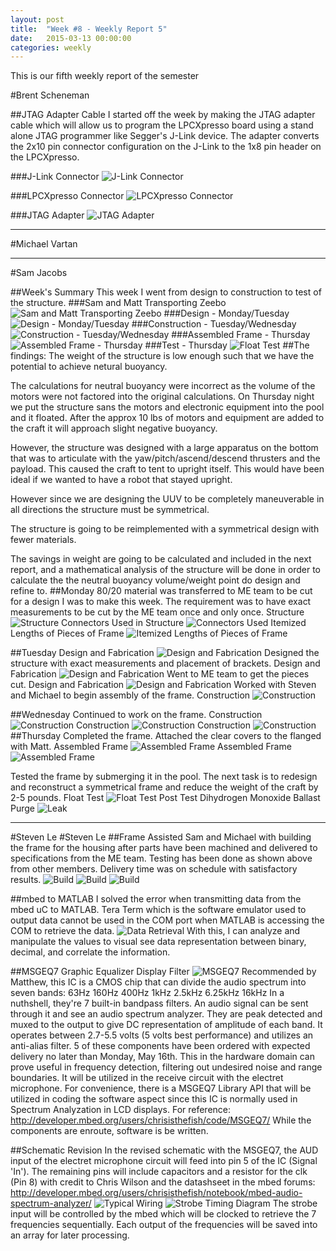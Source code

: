 ```yaml
---
layout: post
title:  "Week #8 - Weekly Report 5"
date:   2015-03-13 00:00:00
categories: weekly
---
```


This is our fifth weekly report of the semester

#Brent Scheneman

##JTAG Adapter Cable
I started off the week by making the JTAG adapter cable which will allow us to program the LPCXpresso board using a stand alone JTAG programmer like Segger's J-Link device. The adapter converts the 2x10 pin connector configuration on the J-Link to the 1x8 pin header on the LPCXpresso.

###J-Link Connector
![J-Link Connector](/images/JLinkPinOut.png)

###LPCXpresso Connector
![LPCXpresso Connector](/images/LPCXpressoProgPin.png)

###JTAG Adapter
![JTAG Adapter](/images/JTAG_Adapter.png)

---

#Michael Vartan

---

#Sam Jacobs

##Week's Summary
This week I went from design to construction to test of the structure. 
###Sam and Matt Transporting Zeebo
![Sam and Matt Transporting Zeebo](/images/samAndMatt.png)
###Design - Monday/Tuesday
![Design - Monday/Tuesday](/images/zeebo_connectors.png)
###Construction - Tuesday/Wednesday
![Construction - Tuesday/Wednesday](/images/const1.png)
###Assembled Frame - Thursday
![Assembled Frame - Thursday](/images/built1.png)
###Test - Thursday
![Float Test](/images/floatingZeebo.png)
##The findings:
The weight of the structure is low enough such that we have the potential to achieve netural buoyancy.

The calculations for neutral buoyancy were incorrect as the volume of the motors were not factored into the original calculations. On Thursday night we put the structure sans the motors and electronic equipment into the pool and it floated. After the approx 10 lbs of motors and equipment are added to the craft it will approach slight negative buoyancy. 

However, the structure was designed with a large apparatus on the bottom that was to articulate with the yaw/pitch/ascend/descend thrusters and the payload. This caused the craft to tent to upright itself. This would have been ideal if we wanted to have a robot that stayed upright.

However since we are designing the UUV to be completely maneuverable in all directions the structure must be symmetrical.

The structure is going to be reimplemented with a symmetrical design with fewer materials. 

The savings in weight are going to be calculated and included in the next report, and a mathematical analysis of the structure will be done in order to calculate the the neutral buoyancy volume/weight point do design and refine to.
##Monday
80/20 material was transferred to ME team to be cut for a design I was to make this week. The requirement was to have exact measurements to be cut by the ME team once and only once.
Structure
![Structure](/images/zeeboStructure.png)
Connectors Used in Structure
![Connectors Used](/images/zeebo_connectors.png)
Itemized Lengths of Pieces of Frame
![Itemized Lengths of Pieces of Frame](/images/80_20_Lengths_Catalog.png)


##Tuesday
Design and Fabrication
![Design and Fabrication](/images/fab1.png)
Designed the structure with exact measurements and placement of brackets.
Design and Fabrication
![Design and Fabrication](/images/fab2.png)
Went to ME team to get the pieces cut.
Design and Fabrication
![Design and Fabrication](/images/fab3.png)
Worked with Steven and Michael to begin assembly of the frame.
Construction
![Construction](/images/const1.png)

##Wednesday
Continued to work on the frame.
Construction
![Construction](/images/const2.png)
Construction
![Construction](/images/const3.png)
Construction
![Construction](/images/const4.png)
##Thursday
Completed the frame. Attached the clear covers to the flanged with Matt.
Assembled Frame
![Assembled Frame](/images/built2.png)
Assembled Frame
![Assembled Frame](/images/built3.png)

Tested the frame by submerging it in the pool. The next task is to redesign and reconstruct a symmetrical frame and reduce the weight of the craft by 2-5 pounds.
Float Test
![Float Test](/images/floatingZeebo2.png)
Post Test Dihydrogen Monoxide Ballast Purge
![Leak](/images/leak.png)

---

#Steven Le
#Steven Le
##Frame
Assisted Sam and Michael with building the frame for the housing after parts have been machined and delivered to specifications from the ME team.  Testing has been done as shown above from other members.  Delivery time was on schedule with satisfactory results.
![Build](/images/work1.png)
![Build](/images/work2.png)
![Build](/images/work3.png)

##mbed to MATLAB
I solved the error when transmitting data from the mbed uC to MATLAB.  Tera Term which is the software emulator used to output data cannot be used in the COM port when MATLAB is accessing the COM to retrieve the data.
![Data Retrieval](/images/am_MATLAB_test.png)
With this, I can analyze and manipulate the values to visual see data representation between binary, decimal, and correlate the information.

##MSGEQ7 Graphic Equalizer Display Filter
![MSGEQ7](/images/am_msgeq7_block.png)
Recommended by Matthew, this IC is a CMOS chip that can divide the audio spectrum into seven bands: 
63Hz
160Hz
400Hz
1kHz
2.5kHz
6.25kHz
16kHz
In a nuthshell, they're 7 built-in bandpass filters.  An audio signal can be sent through it and see an audio spectrum analyzer.  They are peak detected and muxed to the output to give DC representation of amplitude of each band.  It operates between 2.7-5.5 volts (5 volts best performance) and utilizes an anti-alias filter.  5 of these components have been ordered with expected delivery no later than Monday, May 16th.  This in the hardware domain can prove useful in frequency detection, filtering out undesired noise and range boundaries.  It will be utilized in the receive circuit with the electret microphone.
For convenience, there is a MSGEQ7 Library API that will be utilized in coding the software aspect since this IC is normally used in Spectrum Analyzation in LCD displays.
For reference:
http://developer.mbed.org/users/chrisisthefish/code/MSGEQ7/
While the components are enroute, software is be written.

##Schematic Revision
In the revised schematic with the MSGEQ7, the AUD input of the electret microphone circuit will feed into pin 5 of the IC (Signal 'In').  The remaining pins will include capacitors and a resistor for the clk (Pin 8) with credit to Chris Wilson and the datashseet in the mbed forums: http://developer.mbed.org/users/chrisisthefish/notebook/mbed-audio-spectrum-analyzer/
![Typical Wiring](/images/am_msgeq7.png)
![Strobe Timing Diagram](/images/am_strobe.png)
The strobe input will be controlled by the mbed which will be clocked to retrieve the 7 frequencies sequentially.  Each output of the frequencies will be saved into an array for later processing.